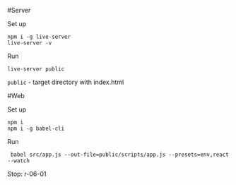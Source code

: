 #Server

Set up
```
npm i -g live-server
live-server -v
```

Run
```
live-server public
```
```public``` - target directory with index.html

#Web

Set up
```
npm i
npm i -g babel-cli
```

Run
```
 babel src/app.js --out-file=public/scripts/app.js --presets=env,react --watch
```

Stop: r-06-01
